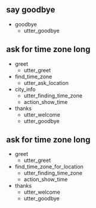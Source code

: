 ## say goodbye
* goodbye
  - utter_goodbye

## ask for time zone long
* greet
  - utter_greet
* find_time_zone
  - utter_ask_location
* city_info
  - utter_finding_time_zone
  - action_show_time
* thanks
  - utter_welcome
  - utter_goodbye

## ask for time zone long
* greet
  - utter_greet
* find_time_zone_for_location
  - utter_finding_time_zone
  - action_show_time
* thanks
  - utter_welcome
  - utter_goodbye

